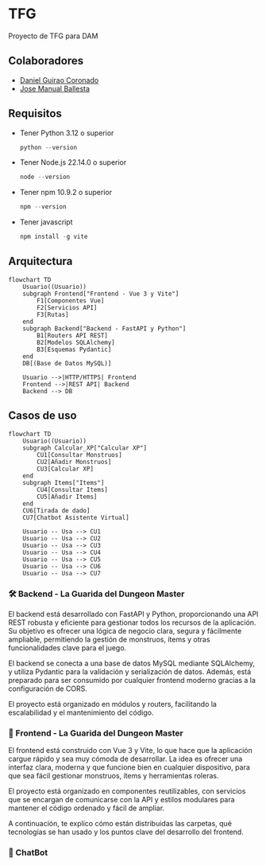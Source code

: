 # TFG

Proyecto de TFG para DAM

## Colaboradores

- [Daniel Guirao Coronado](https://github.com/GuiraoDax-Con)
- [Jose Manual Ballesta](https://github.com/jballesta2001)

## Requisitos

- Tener Python 3.12 o superior

    ```python
    python --version
    ```

- Tener Node.js 22.14.0 o superior

    ```javascript
    node --version
    ```

- Tener npm 10.9.2 o superior

    ```javascript
    npm --version
    ```

- Tener javascript

    ```javascript
    npm install -g vite
    ```

## Arquitectura

```mermaid
flowchart TD
    Usuario((Usuario))
    subgraph Frontend["Frontend - Vue 3 y Vite"]
        F1[Componentes Vue]
        F2[Servicios API]
        F3[Rutas]
    end
    subgraph Backend["Backend - FastAPI y Python"]
        B1[Routers API REST]
        B2[Modelos SQLAlchemy]
        B3[Esquemas Pydantic]
    end
    DB[(Base de Datos MySQL)]

    Usuario -->|HTTP/HTTPS| Frontend
    Frontend -->|REST API| Backend
    Backend --> DB
```

## Casos de uso

```mermaid
flowchart TD
    Usuario((Usuario))
    subgraph Calcular_XP["Calcular XP"]
        CU1[Consultar Monstruos]
        CU2[Añadir Monstruos]
        CU3[Calcular XP]
    end
    subgraph Items["Items"]
        CU4[Consultar Items]
        CU5[Añadir Items]
    end
    CU6[Tirada de dado]
    CU7[Chatbot Asistente Virtual]

    Usuario -- Usa --> CU1
    Usuario -- Usa --> CU2
    Usuario -- Usa --> CU3
    Usuario -- Usa --> CU4
    Usuario -- Usa --> CU5
    Usuario -- Usa --> CU6
    Usuario -- Usa --> CU7
```

### 🛠️ Backend - La Guarida del Dungeon Master

El backend está desarrollado con FastAPI y Python, proporcionando una API REST robusta y eficiente para gestionar todos los recursos de la aplicación. Su objetivo es ofrecer una lógica de negocio clara, segura y fácilmente ampliable, permitiendo la gestión de monstruos, ítems y otras funcionalidades clave para el juego.

El backend se conecta a una base de datos MySQL mediante SQLAlchemy, y utiliza Pydantic para la validación y serialización de datos. Además, está preparado para ser consumido por cualquier frontend moderno gracias a la configuración de CORS.

El proyecto está organizado en módulos y routers, facilitando la escalabilidad y el mantenimiento del código.

### 🧰 Frontend - La Guarida del Dungeon Master

El frontend está construido con Vue 3 y Vite, lo que hace que la aplicación cargue rápido y sea muy cómoda de desarrollar. La idea es ofrecer una interfaz clara, moderna y que funcione bien en cualquier dispositivo, para que sea fácil gestionar monstruos, ítems y herramientas roleras.

El proyecto está organizado en componentes reutilizables, con servicios que se encargan de comunicarse con la API y estilos modulares para mantener el código ordenado y fácil de ampliar.

A continuación, te explico cómo están distribuidas las carpetas, qué tecnologías se han usado y los puntos clave del desarrollo del frontend.

### 🤖 ChatBot
